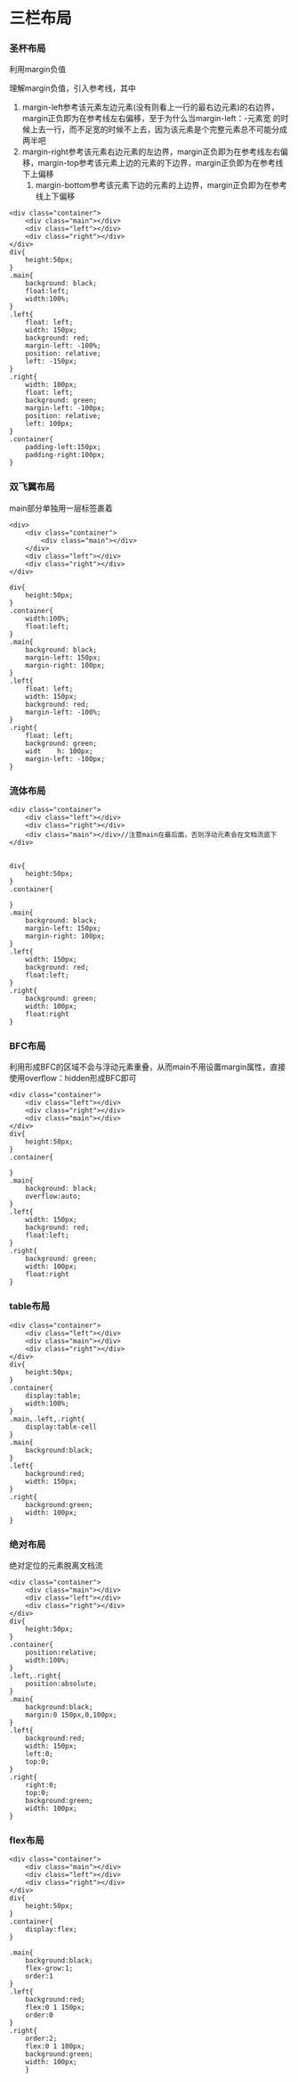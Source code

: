 # 三栏布局

### 圣杯布局
利用margin负值

理解margin负值，引入参考线，其中

1. margin-left参考该元素左边元素(没有则看上一行的最右边元素)的右边界，margin正负即为在参考线左右偏移，至于为什么当margin-left：-元素宽 的时候上去一行，而不足宽的时候不上去，因为该元素是个完整元素总不可能分成两半吧
2. margin-right参考该元素右边元素的左边界，margin正负即为在参考线左右偏移，margin-top参考该元素上边的元素的下边界，margin正负即为在参考线下上偏移
   1. margin-bottom参考该元素下边的元素的上边界，margin正负即为在参考线上下偏移						

```
<div class="container">
	<div class="main"></div>
	<div class="left"></div>
	<div class="right"></div>
</div>
div{
	height:50px;
}
.main{
	background: black;
	float:left;
	width:100%;
}
.left{
	float: left;
	width: 150px;
	background: red;
	margin-left: -100%;
	position: relative;
	left: -150px;
}
.right{
	width: 100px;
	float: left;
	background: green;
	margin-left: -100px;
	position: relative;
	left: 100px;
}
.container{
	padding-left:150px;
	padding-right:100px;
}
```

### 双飞翼布局

main部分单独用一层标签裹着

```
<div>
	<div class="container">
		<div class="main"></div>
	</div>
	<div class="left"></div>
	<div class="right"></div>
</div>
```

```
div{
	height:50px;
}
.container{
	width:100%;
	float:left;
}
.main{
	background: black;
	margin-left: 150px;
	margin-right: 100px;
}
.left{
	float: left;
	width: 150px;
	background: red;
	margin-left: -100%;
}
.right{
	float: left;
	background: green;
	widt	h: 100px;
	margin-left: -100px;
}
```

### 流体布局 

```
<div class="container">
	<div class="left"></div>
	<div class="right"></div>
	<div class="main"></div>//注意main在最后面，否则浮动元素会在文档流底下
</div>


div{
	height:50px;
}
.container{

}
.main{
	background: black;
	margin-left: 150px;
	margin-right: 100px;
}
.left{
	width: 150px;
	background: red;
	float:left;
}
.right{
	background: green;
	width: 100px;
	float:right
}
```



### BFC布局  

利用形成BFC的区域不会与浮动元素重叠，从而main不用设置margin属性，直接使用overflow：hidden形成BFC即可

```
<div class="container">
	<div class="left"></div>
	<div class="right"></div>
	<div class="main"></div>
</div>
div{
	height:50px;
}
.container{

}
.main{
	background: black;
	overflow:auto;
}
.left{
	width: 150px;
	background: red;
	float:left;
}
.right{
	background: green;
	width: 100px;
	float:right
}
```



### table布局

```
<div class="container">
	<div class="left"></div>
	<div class="main"></div>
	<div class="right"></div>
</div>
div{
	height:50px;
}
.container{
	display:table;
	width:100%;
}
.main,.left,.right{
	display:table-cell
}
.main{
	background:black;
}
.left{
	background:red;
	width: 150px;
}
.right{
	background:green;
	width: 100px;
}
```

### 绝对布局 

绝对定位的元素脱离文档流

```
<div class="container">
	<div class="main"></div>
	<div class="left"></div>
	<div class="right"></div>
</div>
div{
	height:50px;
}
.container{
	position:relative;
	width:100%;
}
.left,.right{
	position:absolute;
}
.main{
	background:black;
	margin:0 150px,0,100px;
}
.left{
	background:red;
	width: 150px;
	left:0;
	top:0;
}
.right{
	right:0;
	top:0;
	background:green;
	width: 100px;
}
```



### flex布局

```
<div class="container">
	<div class="main"></div>
	<div class="left"></div>
	<div class="right"></div>
</div>
div{
	height:50px;
}
.container{
 	display:flex;
}

.main{
	background:black;
	flex-grow:1;
	order:1
}
.left{
	background:red;
	flex:0 1 150px;
	order:0
}
.right{
	order:2;
	flex:0 1 100px;
	background:green;
	width: 100px;
	}
```


